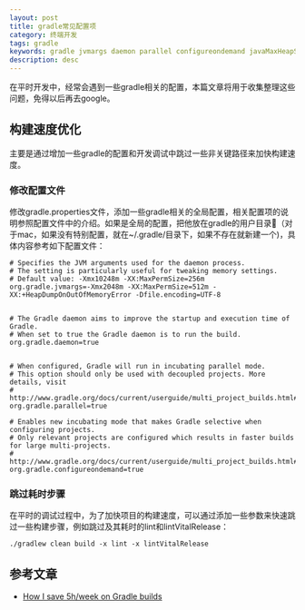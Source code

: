 ```yaml
---
layout: post
title: gradle常见配置项
category: 终端开发
tags: gradle 
keywords: gradle jvmargs daemon parallel configureondemand javaMaxHeapSize
description: desc
---
```


在平时开发中，经常会遇到一些gradle相关的配置，本篇文章将用于收集整理这些问题，免得以后再去google。

## 构建速度优化

主要是通过增加一些gradle的配置和开发调试中跳过一些非关键路径来加快构建速度。

### 修改配置文件

修改gradle.properties文件，添加一些gradle相关的全局配置，相关配置项的说明参照配置文件中的介绍。如果是全局的配置，把他放在gradle的用户目录（对于mac，如果没有特别配置，就在~/.gradle/目录下，如果不存在就新建一个)，具体内容参考如下配置文件：

	# Specifies the JVM arguments used for the daemon process.
	# The setting is particularly useful for tweaking memory settings.
	# Default value: -Xmx10248m -XX:MaxPermSize=256m
	org.gradle.jvmargs=-Xmx2048m -XX:MaxPermSize=512m -XX:+HeapDumpOnOutOfMemoryError -Dfile.encoding=UTF-8
	
	
	# The Gradle daemon aims to improve the startup and execution time of Gradle.
	# When set to true the Gradle daemon is to run the build.
	org.gradle.daemon=true
	
	
	# When configured, Gradle will run in incubating parallel mode.
	# This option should only be used with decoupled projects. More details, visit
	# http://www.gradle.org/docs/current/userguide/multi_project_builds.html#sec:decoupled_projects
	org.gradle.parallel=true
	
	# Enables new incubating mode that makes Gradle selective when configuring projects.
	# Only relevant projects are configured which results in faster builds for large multi-projects.
	# http://www.gradle.org/docs/current/userguide/multi_project_builds.html#sec:configuration_on_demand
	org.gradle.configureondemand=true

### 跳过耗时步骤

在平时的调试过程中，为了加快项目的构建速度，可以通过添加一些参数来快速跳过一些构建步骤，例如跳过及其耗时的lint和lintVitalRelease：

	./gradlew clean build -x lint -x lintVitalRelease

## 参考文章

- [How I save 5h/week on Gradle builds](https://android.jlelse.eu/speeding-up-gradle-builds-619c442113cb#.4fw1hvk3d)